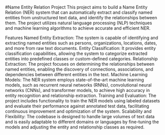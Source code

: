 #Name Entity Relation Project
This project aims to build a Name Entity Relation (NER) system that can automatically extract and classify named entities from unstructured text data, and identify the relationships between them. The project utilizes natural language processing (NLP) techniques and machine learning algorithms to achieve accurate and efficient NER.

Features
Named Entity Extraction: The system is capable of identifying and extracting named entities such as persons, organizations, locations, dates, and more from raw text documents.
Entity Classification: It provides entity classification capabilities, allowing the system to categorize extracted entities into predefined classes or custom-defined categories.
Relationship Extraction: The project focuses on determining the relationships between named entities, enabling the discovery of connections, associations, and dependencies between different entities in the text.
Machine Learning Models: The NER system employs state-of-the-art machine learning models, such as recurrent neural networks (RNNs), convolutional neural networks (CNNs), and transformer models, to achieve high accuracy in entity recognition and relationship extraction.
Training and Evaluation: The project includes functionality to train the NER models using labeled datasets and evaluate their performance against annotated test data, facilitating continuous improvement and optimization of the system.
Scalability and Flexibility: The codebase is designed to handle large volumes of text data and is easily adaptable to different domains or languages by fine-tuning the models and adjusting the entity and relationship classes as required.
